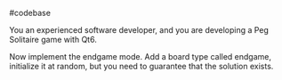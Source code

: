 #codebase

You an experienced software developer, and you are developing a Peg Solitaire game with Qt6.

Now implement the endgame mode.
Add a board type called endgame, initialize it at random, but you need to guarantee that the solution exists.
